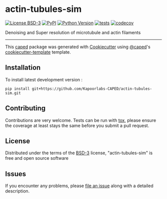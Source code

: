 # actin-tubules-sim

[![License BSD-3](https://img.shields.io/pypi/l/actin-tubules-sim.svg?color=green)](https://github.com/Kapoorlabs-CAPED/actin-tubules-sim/raw/main/LICENSE)
[![PyPI](https://img.shields.io/pypi/v/actin-tubules-sim.svg?color=green)](https://pypi.org/project/actin-tubules-sim)
[![Python Version](https://img.shields.io/pypi/pyversions/actin-tubules-sim.svg?color=green)](https://python.org)
[![tests](https://github.com/Kapoorlabs-CAPED/actin-tubules-sim/workflows/tests/badge.svg)](https://github.com/Kapoorlabs-CAPED/actin-tubules-sim/actions)
[![codecov](https://codecov.io/gh/Kapoorlabs-CAPED/actin-tubules-sim/branch/main/graph/badge.svg)](https://codecov.io/gh/Kapoorlabs-CAPED/actin-tubules-sim)


Denoising and Super resolution of microtubule and actin filaments

----------------------------------

This [caped] package was generated with [Cookiecutter] using [@caped]'s [cookiecutter-template] template.



## Installation


To install latest development version :

    pip install git+https://github.com/Kapoorlabs-CAPED/actin-tubules-sim.git


## Contributing

Contributions are very welcome. Tests can be run with [tox], please ensure
the coverage at least stays the same before you submit a pull request.

## License

Distributed under the terms of the [BSD-3] license,
"actin-tubules-sim" is free and open source software

## Issues

If you encounter any problems, please [file an issue] along with a detailed description.


[pip]: https://pypi.org/project/pip/
[caped]: https://github.com/Kapoorlabs-CAPED
[Cookiecutter]: https://github.com/audreyr/cookiecutter
[@caped]: https://github.com/Kapoorlabs-CAPED
[MIT]: http://opensource.org/licenses/MIT
[BSD-3]: http://opensource.org/licenses/BSD-3-Clause
[GNU GPL v3.0]: http://www.gnu.org/licenses/gpl-3.0.txt
[GNU LGPL v3.0]: http://www.gnu.org/licenses/lgpl-3.0.txt
[Apache Software License 2.0]: http://www.apache.org/licenses/LICENSE-2.0
[Mozilla Public License 2.0]: https://www.mozilla.org/media/MPL/2.0/index.txt
[cookiecutter-template]: https://github.com/Kapoorlabs-CAPED/cookiecutter-template

[file an issue]: https://github.com/Kapoorlabs-CAPED/actin-tubules-sim/issues

[caped]: https://github.com/Kapoorlabs-CAPED/
[tox]: https://tox.readthedocs.io/en/latest/
[pip]: https://pypi.org/project/pip/
[PyPI]: https://pypi.org/
